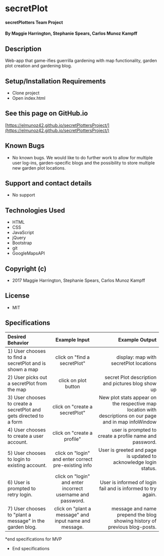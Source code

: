 # secretPlot

#### secretPlotters Team Project

#### By Maggie Harrington, Stephanie Spears, Carlos Munoz Kampff

## Description

Web-app that game-ifies guerrilla gardening with map functionality, garden plot creation and gardening blog.

## Setup/Installation Requirements
* Clone project
* Open index.html

## See this page on GitHub.io
[https://elmunoz42.github.io/secretPlottersProject/](https://elmunoz42.github.io/secretPlottersProject/)


## Known Bugs
* No known bugs. We would like to do further work to allow for multiple user log-ins, garden-specific blogs and the possibility to store multiple new garden plot locations.

## Support and contact details
* No support

## Technologies Used
* HTML
* CSS
* JavaScript
* jQuery
* Bootstrap
* git
* GoogleMapsAPI 

## Copyright (c)
* 2017 Maggie Harrington, Stephanie Spears, Carlos Munoz Kampff

## License
* MIT

## Specifications
|Desired Behavior | Example Input | Example Output |
|:----------------|:-------------:|---------------:|
|1) User chooses to find a secretPlot and is shown a map| click on "find a secretPlot" | display: map with secretPlot locations|
|2) User picks out a secretPlot from the map| click on plot button | secret Plot description and pictures blog show up |
|3) User chooses to create a secretPlot and gets directed to a form| click on "create a secretPlot" | New plot stats appear on the respective map location with descriptions on our page and in map infoWindow|
|4) User chooses to create a user account. | click on "create a profile" | user is prompted to create a profile name and password.|
|5) User chooses to login to existing account. | click on "login" and enter correct pre-existing info | User is greeted and page is updated to acknowledge login status.|
|6) User is prompted to retry login. | click on "login" and enter incorrect username and password. | User is informed of login fail and is informed to try again.|
|7) User chooses to "plant a message" in the garden blog. | click on "plant a message" and input name and message. | message and name prepend the blog showing history of previous blog-posts.|
*end specifications for MVP


* End specifications
